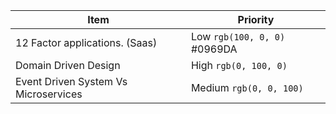 | Item | Priority |
|------|----------|
| 12 Factor applications. (Saas) | Low `rgb(100, 0, 0)` #0969DA |
| Domain Driven Design |  High `rgb(0, 100, 0)` |
| Event Driven System Vs Microservices | Medium `rgb(0, 0, 100)` |

